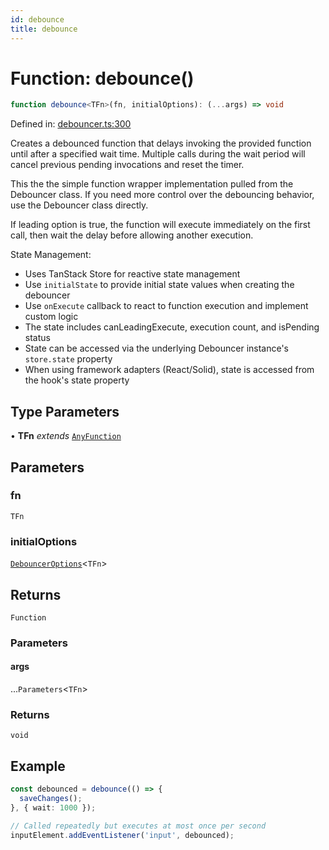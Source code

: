 ```yaml
---
id: debounce
title: debounce
---
```


<!-- DO NOT EDIT: this page is autogenerated from the type comments -->

# Function: debounce()

```ts
function debounce<TFn>(fn, initialOptions): (...args) => void
```

Defined in: [debouncer.ts:300](https://github.com/TanStack/pacer/blob/main/packages/pacer/src/debouncer.ts#L300)

Creates a debounced function that delays invoking the provided function until after a specified wait time.
Multiple calls during the wait period will cancel previous pending invocations and reset the timer.

This the the simple function wrapper implementation pulled from the Debouncer class. If you need
more control over the debouncing behavior, use the Debouncer class directly.

If leading option is true, the function will execute immediately on the first call, then wait the delay
before allowing another execution.

State Management:
- Uses TanStack Store for reactive state management
- Use `initialState` to provide initial state values when creating the debouncer
- Use `onExecute` callback to react to function execution and implement custom logic
- The state includes canLeadingExecute, execution count, and isPending status
- State can be accessed via the underlying Debouncer instance's `store.state` property
- When using framework adapters (React/Solid), state is accessed from the hook's state property

## Type Parameters

• **TFn** *extends* [`AnyFunction`](../../type-aliases/anyfunction.md)

## Parameters

### fn

`TFn`

### initialOptions

[`DebouncerOptions`](../../interfaces/debounceroptions.md)\<`TFn`\>

## Returns

`Function`

### Parameters

#### args

...`Parameters`\<`TFn`\>

### Returns

`void`

## Example

```ts
const debounced = debounce(() => {
  saveChanges();
}, { wait: 1000 });

// Called repeatedly but executes at most once per second
inputElement.addEventListener('input', debounced);
```

